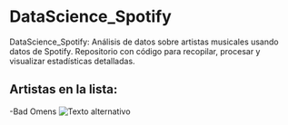 # DataScience_Spotify
DataScience_Spotify: Análisis de datos sobre artistas musicales usando datos de Spotify. Repositorio con código para recopilar, procesar y visualizar estadísticas detalladas.

## Artistas en la lista:
-Bad Omens ![Texto alternativo](https://www.google.com/url?sa=i&url=https%3A%2F%2Fworkedmusic.com%2Fbad-omens-la-banda-que-es-comparada-constantemente-con-bring-me-the-horizon%2F&psig=AOvVaw2sG_bEYzx4QS7FdljYg6Eo&ust=1711648642249000&source=images&cd=vfe&opi=89978449&ved=0CBIQjRxqFwoTCIjhgp-ClYUDFQAAAAAdAAAAABAE)


